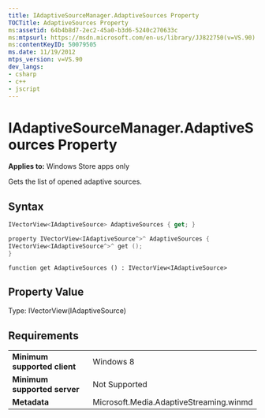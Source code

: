 ```yaml
---
title: IAdaptiveSourceManager.AdaptiveSources Property
TOCTitle: AdaptiveSources Property
ms:assetid: 64b4b8d7-2ec2-45a0-b3d6-5240c270633c
ms:mtpsurl: https://msdn.microsoft.com/en-us/library/JJ822750(v=VS.90)
ms:contentKeyID: 50079505
ms.date: 11/19/2012
mtps_version: v=VS.90
dev_langs:
- csharp
- c++
- jscript
---
```


# IAdaptiveSourceManager.AdaptiveSources Property

**Applies to:** Windows Store apps only

Gets the list of opened adaptive sources.

## Syntax

``` csharp
IVectorView<IAdaptiveSource> AdaptiveSources { get; }
```

``` c++
property IVectorView<IAdaptiveSource^>^ AdaptiveSources {
IVectorView<IAdaptiveSource^>^ get ();
}
```

``` jscript
function get AdaptiveSources () : IVectorView<IAdaptiveSource>
```

## Property Value

Type: IVectorView(IAdaptiveSource)

## Requirements

|||
|--- |--- |
|**Minimum supported client**|Windows 8|
|**Minimum supported server**|Not Supported|
|**Metadata**|Microsoft.Media.AdaptiveStreaming.winmd|

